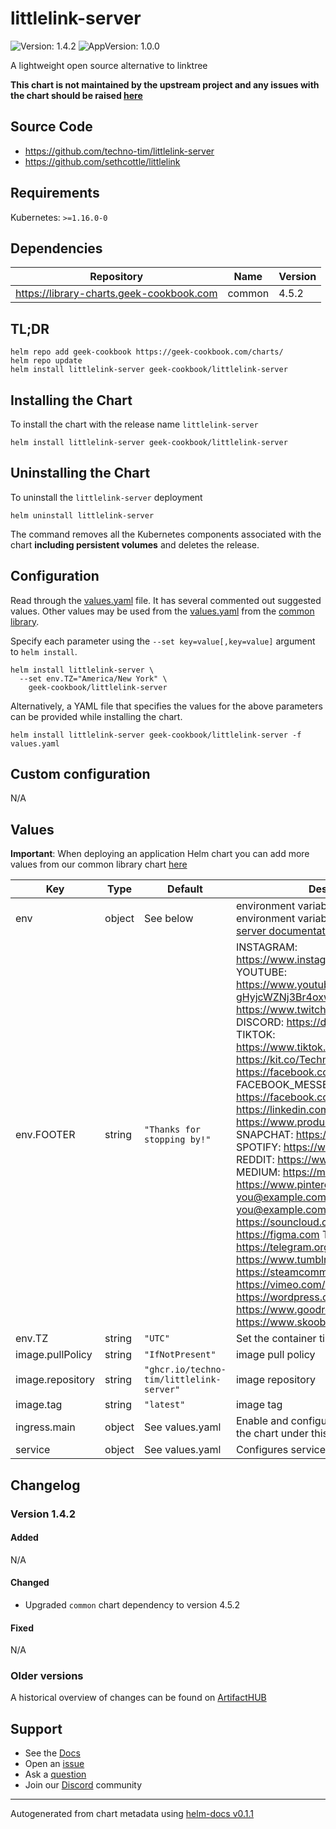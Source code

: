 # littlelink-server

![Version: 1.4.2](https://img.shields.io/badge/Version-1.4.2-informational?style=flat-square) ![AppVersion: 1.0.0](https://img.shields.io/badge/AppVersion-1.0.0-informational?style=flat-square)

A lightweight open source alternative to linktree

**This chart is not maintained by the upstream project and any issues with the chart should be raised [here](https://github.com/geek-cookbook/charts/issues/new/choose)**

## Source Code

* <https://github.com/techno-tim/littlelink-server>
* <https://github.com/sethcottle/littlelink>

## Requirements

Kubernetes: `>=1.16.0-0`

## Dependencies

| Repository | Name | Version |
|------------|------|---------|
| https://library-charts.geek-cookbook.com | common | 4.5.2 |

## TL;DR

```console
helm repo add geek-cookbook https://geek-cookbook.com/charts/
helm repo update
helm install littlelink-server geek-cookbook/littlelink-server
```

## Installing the Chart

To install the chart with the release name `littlelink-server`

```console
helm install littlelink-server geek-cookbook/littlelink-server
```

## Uninstalling the Chart

To uninstall the `littlelink-server` deployment

```console
helm uninstall littlelink-server
```

The command removes all the Kubernetes components associated with the chart **including persistent volumes** and deletes the release.

## Configuration

Read through the [values.yaml](./values.yaml) file. It has several commented out suggested values.
Other values may be used from the [values.yaml](https://github.com/geek-cookbook/library-charts/tree/main/charts/stable/common/values.yaml) from the [common library](https://github.com/geek-cookbook/library-charts/tree/main/charts/stable/common).

Specify each parameter using the `--set key=value[,key=value]` argument to `helm install`.

```console
helm install littlelink-server \
  --set env.TZ="America/New York" \
    geek-cookbook/littlelink-server
```

Alternatively, a YAML file that specifies the values for the above parameters can be provided while installing the chart.

```console
helm install littlelink-server geek-cookbook/littlelink-server -f values.yaml
```

## Custom configuration

N/A

## Values

**Important**: When deploying an application Helm chart you can add more values from our common library chart [here](https://github.com/geek-cookbook/library-charts/tree/main/charts/stable/common)

| Key | Type | Default | Description |
|-----|------|---------|-------------|
| env | object | See below | environment variables. See more environment variables in the [littlelink-server documentation](https://github.com/techno-tim/littlelink-server). |
| env.FOOTER | string | `"Thanks for stopping by!"` |  INSTAGRAM: https://www.instagram.com/techno.tim YOUTUBE: https://www.youtube.com/channel/UCOk-gHyjcWZNj3Br4oxwh0A TWITCH: https://www.twitch.tv/technotim/ DISCORD: https://discord.gg/DJKexrJ TIKTOK: https://www.tiktok.com/@technotim KIT: https://kit.co/TechnoTim FACEBOOK: https://facebook.com FACEBOOK_MESSENGER: https://facebook.com LINKED_IN: https://linkedin.com PRODUCT_HUNT: https://www.producthunt.com/ SNAPCHAT: https://www.snapchat.com/ SPOTIFY: https://www.spotify.com/ REDDIT: https://www.reddit.com/ MEDIUM: https://medium.com PINTEREST: https://www.pinterest.com/ EMAIL: you@example.com EMAIL_ALT: you@example.com SOUND_CLOUD: https://souncloud.com FIGMA: https://figma.com TELEGRAM: https://telegram.org/ TUMBLR: https://www.tumblr.com/ STEAM: https://steamcommunity.com/ VIMEO: https://vimeo.com/ WORDPRESS: https://wordpress.com/ GOODREADS: https://www.goodreads.com/ SKOOB: https://www.skoob.com.br/ |
| env.TZ | string | `"UTC"` | Set the container timezone |
| image.pullPolicy | string | `"IfNotPresent"` | image pull policy |
| image.repository | string | `"ghcr.io/techno-tim/littlelink-server"` | image repository |
| image.tag | string | `"latest"` | image tag |
| ingress.main | object | See values.yaml | Enable and configure ingress settings for the chart under this key. |
| service | object | See values.yaml | Configures service settings for the chart. |

## Changelog

### Version 1.4.2

#### Added

N/A

#### Changed

* Upgraded `common` chart dependency to version 4.5.2

#### Fixed

N/A

### Older versions

A historical overview of changes can be found on [ArtifactHUB](https://artifacthub.io/packages/helm/geek-cookbook/littlelink-server?modal=changelog)

## Support

- See the [Docs](https://docs.geek-cookbook.com/our-helm-charts/getting-started/)
- Open an [issue](https://github.com/geek-cookbook/charts/issues/new/choose)
- Ask a [question](https://github.com/geek-cookbook/organization/discussions)
- Join our [Discord](http://chat.funkypenguin.co.nz) community

----------------------------------------------
Autogenerated from chart metadata using [helm-docs v0.1.1](https://github.com/geek-cookbook/helm-docs/releases/v0.1.1)
